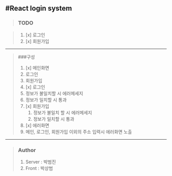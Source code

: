#React login system 
---


>### TODO

> 1. [x] 로그인
> 2. [x] 회원가입
---
> ###구성 
>1. [x] 메인화면
>   1. 로그인
>   2. 회원가입
>2. [x] 로그인
>   1. 정보가 불일치할 시 에러메세지
>   2. 정보가 일치할 시 통과
>3. [x] 회원가입
>    1. 정보가 불일치 할 시 에러메세지
>    2. 정보가 일치할 시 통과
>4. [x] 에러화면
>   1. 메인, 로그인, 회원가입 이외의 주소 입력시 에러화면 노출
---

>### Author
>1. Server : 박범진
>2. Front : 박상범
